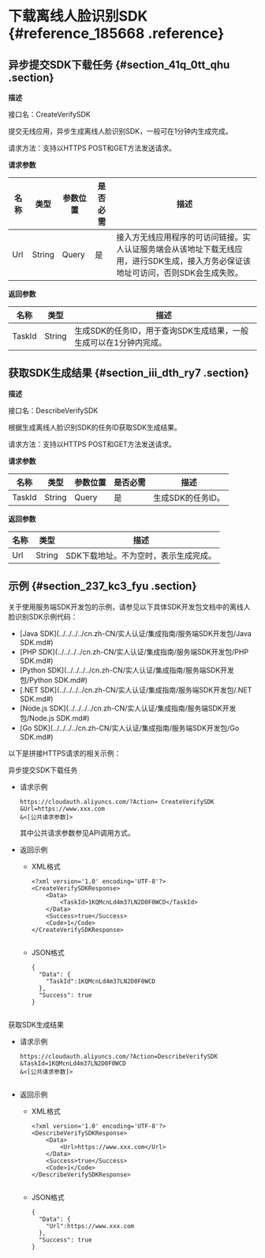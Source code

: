 # 下载离线人脸识别SDK {#reference_185668 .reference}

## 异步提交SDK下载任务 {#section_41q_0tt_qhu .section}

**描述**

接口名：CreateVerifySDK

提交无线应用，异步生成离线人脸识别SDK，一般可在1分钟内生成完成。

请求方法：支持以HTTPS POST和GET方法发送请求。

**请求参数** 

|名称|类型|参数位置|是否必需|描述|
|--|--|----|----|--|
|Url|String|Query|是|接入方无线应用程序的可访问链接。实人认证服务端会从该地址下载无线应用，进行SDK生成，接入方务必保证该地址可访问，否则SDK会生成失败。|

**返回参数** 

|名称|类型|描述|
|--|--|--|
|TaskId|String|生成SDK的任务ID，用于查询SDK生成结果，一般生成可以在1分钟内完成。|

## 获取SDK生成结果 {#section_iii_dth_ry7 .section}

**描述**

接口名：DescribeVerifySDK

根据生成离线人脸识别SDK的任务ID获取SDK生成结果。

请求方法：支持以HTTPS POST和GET方法发送请求。

**请求参数** 

|名称|类型|参数位置|是否必需|描述|
|--|--|----|----|--|
|TaskId|String|Query|是|生成SDK的任务ID。|

**返回参数** 

|名称|类型|描述|
|--|--|--|
|Url|String|SDK下载地址。不为空时，表示生成完成。|

## 示例 {#section_237_kc3_fyu .section}

关于使用服务端SDK开发包的示例，请参见以下具体SDK开发包文档中的离线人脸识别SDK示例代码：

-   [Java SDK](../../../../cn.zh-CN/实人认证/集成指南/服务端SDK开发包/Java SDK.md#)
-   [PHP SDK](../../../../cn.zh-CN/实人认证/集成指南/服务端SDK开发包/PHP SDK.md#)
-   [Python SDK](../../../../cn.zh-CN/实人认证/集成指南/服务端SDK开发包/Python SDK.md#)
-   [.NET SDK](../../../../cn.zh-CN/实人认证/集成指南/服务端SDK开发包/.NET SDK.md#)
-   [Node.js SDK](../../../../cn.zh-CN/实人认证/集成指南/服务端SDK开发包/Node.js SDK.md#)
-   [Go SDK](../../../../cn.zh-CN/实人认证/集成指南/服务端SDK开发包/Go SDK.md#)

以下是拼接HTTPS请求的相关示例：

异步提交SDK下载任务

-   请求示例

    ``` {#codeblock_7ql_df0_css}
    https://cloudauth.aliyuncs.com/?Action= CreateVerifySDK
    &Url=https://www.xxx.com
    &<[公共请求参数]>                    
    ```

    其中公共请求参数参见API调用方式。

-   返回示例
    -   XML格式

        ``` {#codeblock_8q2_gg3_ad4}
        <?xml version='1.0' encoding='UTF-8'?>
        <CreateVerifySDKResponse>
            <Data>
                <TaskId>1KQMcnLd4m37LN2D0F0WCD</TaskId>
            </Data>
            <Success>true</Success>
            <Code>1</Code>
        </CreateVerifySDKResponse>
        								
        ```

    -   JSON格式

        ``` {#codeblock_cy6_z87_i3x}
        {
          "Data": {
            "TaskId":1KQMcnLd4m37LN2D0F0WCD
          },
          "Success": true
        }
        								
        ```


获取SDK生成结果

-   请求示例

    ``` {#codeblock_e2h_saa_atf}
    https://cloudauth.aliyuncs.com/?Action=DescribeVerifySDK
    &TaskId=1KQMcnLd4m37LN2D0F0WCD
    &<[公共请求参数]>
    						
    ```

-   返回示例
    -   XML格式

        ``` {#codeblock_s7m_v5l_x0p}
        <?xml version='1.0' encoding='UTF-8'?>
        <DescribeVerifySDKResponse>
            <Data>
                <Url>https://www.xxx.com</Url>
            </Data>
            <Success>true</Success>
            <Code>1</Code>
        </DescribeVerifySDKResponse>
        								
        ```

    -   JSON格式

        ``` {#codeblock_obc_xq3_e79}
        {
          "Data": {
            "Url":https://www.xxx.com
          },
          "Success": true
        }
        								
        ```


